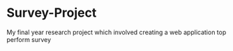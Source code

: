 # Survey-Project
My final year research project which involved creating a web application top perform survey
